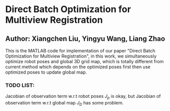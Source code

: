 # Direct Batch Optimization for Multiview Registration

## Author: Xiangchen Liu, Yingyu Wang, Liang Zhao

This is the MATLAB code for implementation of our paper "Direct Batch Optimization for Multiview Registration", in this work, we simultaneously optimize robot poses and global 3D grid map, which is totally different from current method which depends on the optimized poses first then use optimized poses to update global map.

### TODO LIST:

Jacobian of observation term w.r.t robot poses $J_p$ is okay, but Jacobian of observation term w.r.t global map $J_D$ has some problem.
